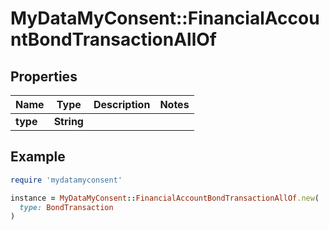 # MyDataMyConsent::FinancialAccountBondTransactionAllOf

## Properties

| Name | Type | Description | Notes |
| ---- | ---- | ----------- | ----- |
| **type** | **String** |  |  |

## Example

```ruby
require 'mydatamyconsent'

instance = MyDataMyConsent::FinancialAccountBondTransactionAllOf.new(
  type: BondTransaction
)
```

